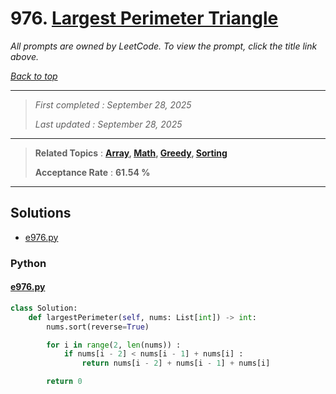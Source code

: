 # 976. [Largest Perimeter Triangle](<https://leetcode.com/problems/largest-perimeter-triangle>)

*All prompts are owned by LeetCode. To view the prompt, click the title link above.*

*[Back to top](<../README.md>)*

------

> *First completed : September 28, 2025*
>
> *Last updated : September 28, 2025*

------

> **Related Topics** : **[Array](<by_topic/Array.md>), [Math](<by_topic/Math.md>), [Greedy](<by_topic/Greedy.md>), [Sorting](<by_topic/Sorting.md>)**
>
> **Acceptance Rate** : **61.54 %**

------

## Solutions

- [e976.py](<../my-submissions/e976.py>)
### Python
#### [e976.py](<../my-submissions/e976.py>)
```Python
class Solution:
    def largestPerimeter(self, nums: List[int]) -> int:
        nums.sort(reverse=True)

        for i in range(2, len(nums)) :
            if nums[i - 2] < nums[i - 1] + nums[i] :
                return nums[i - 2] + nums[i - 1] + nums[i]

        return 0
```

